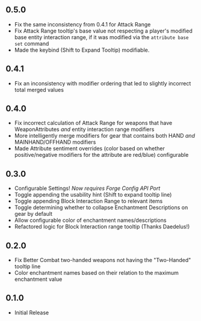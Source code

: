 ## 0.5.0
- Fix the same inconsistency from 0.4.1 for Attack Range
- Fix Attack Range tooltip's base value not respecting a player's modified base entity interaction range, if it was modified via the `attribute base set` command
- Made the keybind (Shift to Expand Tooltip) modifiable. 

## 0.4.1 
- Fix an inconsistency with modifier ordering that led to slightly incorrect total merged values

## 0.4.0
- Fix incorrect calculation of Attack Range for weapons that have WeaponAttributes *and* entity interaction range modifiers
- More intelligently merge modifiers for gear that contains both HAND *and* MAINHAND/OFFHAND modifiers 
- Made Attribute sentiment overrides (color based on whether positive/negative modifiers for the attribute are red/blue) configurable

## 0.3.0
- Configurable Settings! *Now requires Forge Config API Port*
- Toggle appending the usability hint (Shift to expand tooltip line)
- Toggle appending Block Interaction Range to relevant items
- Toggle determining whether to collapse Enchantment Descriptions on gear by default
- Allow configurable color of enchantment names/descriptions
- Refactored logic for Block Interaction range tooltip (Thanks Daedelus!)

## 0.2.0
- Fix Better Combat two-handed weapons not having the "Two-Handed" tooltip line
- Color enchantment names based on their relation to the maximum enchantment value

## 0.1.0
- Initial Release
